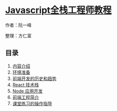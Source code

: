 # [Javascript全栈工程师教程](http://jstrain.fangrenfu.me)

作者：阮一峰

整理：方仁富

## 目录
1. [内容介绍](#docs/introduce)
1. [环境准备](#docs/preparation)
1. [前端开发的历史和趋势](#docs/history)
1. [React 技术栈](#docs/react)
1. [Node 应用开发](#docs/node)
1. [前端工程简介](#docs/engineering)
1. [课堂练习的操作指导](#docs/practice)